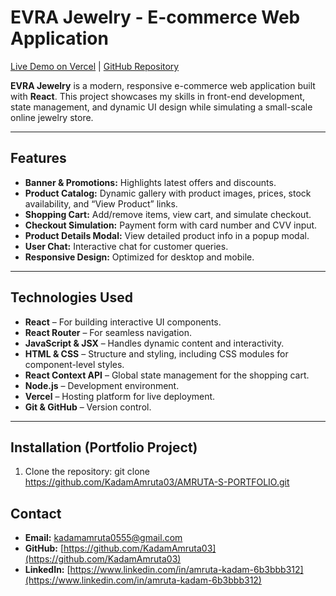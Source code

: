# EVRA Jewelry - E-commerce Web Application

[Live Demo on Vercel](https://evra-jewlry.vercel.app/) | [GitHub Repository](https://github.com/KadamAmruta03/EVRA_JEWLRY)

**EVRA Jewelry** is a modern, responsive e-commerce web application built with **React**. This project showcases my skills in front-end development, state management, and dynamic UI design while simulating a small-scale online jewelry store.

---

## Features

- **Banner & Promotions:** Highlights latest offers and discounts.
- **Product Catalog:** Dynamic gallery with product images, prices, stock availability, and “View Product” links.
- **Shopping Cart:** Add/remove items, view cart, and simulate checkout.
- **Checkout Simulation:** Payment form with card number and CVV input.
- **Product Details Modal:** View detailed product info in a popup modal.
- **User Chat:** Interactive chat for customer queries.
- **Responsive Design:** Optimized for desktop and mobile.

---

## Technologies Used

- **React** – For building interactive UI components.  
- **React Router** – For seamless navigation.  
- **JavaScript & JSX** – Handles dynamic content and interactivity.  
- **HTML & CSS** – Structure and styling, including CSS modules for component-level styles.  
- **React Context API** – Global state management for the shopping cart.  
- **Node.js** – Development environment.  
- **Vercel** – Hosting platform for live deployment.  
- **Git & GitHub** – Version control.

---

## Installation (Portfolio Project)

1. Clone the repository:
git clone https://github.com/KadamAmruta03/AMRUTA-S-PORTFOLIO.git

## Contact

- **Email:** [kadamamruta0555@gmail.com](mailto:kadamamruta0555@gmail.com)  
- **GitHub:** [https://github.com/KadamAmruta03](https://github.com/KadamAmruta03)  
- **LinkedIn:** [https://www.linkedin.com/in/amruta-kadam-6b3bbb312](https://www.linkedin.com/in/amruta-kadam-6b3bbb312)

